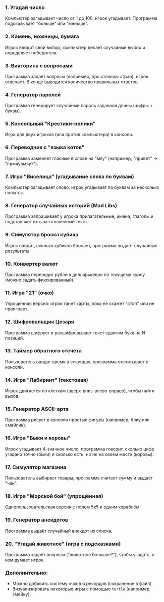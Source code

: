 ### **1. Угадай число**  
Компьютер загадывает число от 1 до 100, игрок угадывает. Программа подсказывает "больше" или "меньше".  

### **2. Камень, ножницы, бумага**  
Игрок вводит свой выбор, компьютер делает случайный выбор и определяет победителя.  

### **3. Викторина с вопросами**  
Программа задаёт вопросы (например, про столицы стран), игрок отвечает. В конце выводится количество правильных ответов.  

### **4. Генератор паролей**  
Программа генерирует случайный пароль заданной длины (цифры + буквы).  

### **5. Консольный "Крестики-нолики"**  
Игра для двух игроков (или против компьютера) в консоли.  

### **6. Переводчик с "языка котов"**  
Программа заменяет гласные в слове на "мяу" (например, "привет" → "прмяувмяут").  

### **7. Игра "Виселица" (угадывание слова по буквам)**  
Компьютер загадывает слово, игрок угадывает по буквам за несколько попыток.  

### **8. Генератор случайных историй (Mad Libs)**  
Программа запрашивает у игрока прилагательные, имена, глаголы и подставляет их в заготовленный текст.  

### **9. Симулятор броска кубика**  
Игрок вводит, сколько кубиков бросает, программа выдает случайные результаты.  

### **10. Конвертер валют**  
Программа переводит рубли в доллары/евро по текущему курсу (можно задать фиксированный).  

### **11. Игра "21" (очко)**  
Упрощённая версия: игрок тянет карты, пока не скажет "стоп" или не проиграет.  

### **12. Шифровальщик Цезаря**  
Программа шифрует и расшифровывает текст сдвигом букв на N позиций.  

### **13. Таймер обратного отсчёта**  
Пользователь вводит время в секундах, программа отсчитывает в консоли.  

### **14. Игра "Лабиринт" (текстовая)**  
Игрок двигается по клеткам (вверх-вниз-влево-вправо), чтобы найти выход.  

### **15. Генератор ASCII-арта**  
Программа рисует в консоли простые фигуры (например, ёлку или смайлик).  

### **16. Игра "Быки и коровы"**  
Игрок угадывает 4-значное число, программа говорит, сколько цифр угадано точно (быки) и сколько есть, но не на своём месте (коровы).  

### **17. Симулятор магазина**  
Пользователь выбирает товары, программа считает сумму и выдаёт "чек".  

### **18. Игра "Морской бой" (упрощённая)**  
Однопользовательская версия с полем 5x5 и одним кораблём.  

### **19. Генератор анекдотов**  
Программа выдаёт случайный анекдот из списка.  

### **20. "Угадай животное" (игра с подсказками)**  
Программа задаёт вопросы ("животное большое?"), чтобы угадать, о ком думает игрок.  

### **Дополнительно:**  
- Можно добавить систему очков и рекордов (сохранение в файл).  
- Визуализировать некоторые игры с помощью `turtle` (например, змейку).